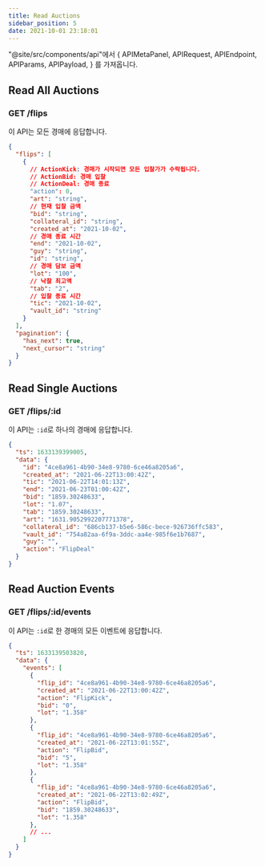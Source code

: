 ```yaml
---
title: Read Auctions
sidebar_position: 5
date: 2021-10-01 23:18:01
---
```


"@site/src/components/api"에서  { APIMetaPanel, APIRequest, APIEndpoint, APIParams, APIPayload, } 를 가져옵니다.

## Read All Auctions

### GET /flips

이 API는 모든 경매에 응답합니다.

<APIEndpoint base="https://leaf-api.pando.im/api" url="/flips" />

<APIMetaPanel />

<APIParams p-cursor="the cursor to start from" p-limit="the limitation of items in response" />

<APIRequest title="Read all auctions" method="GET" isPublic base="https://leaf-api.pando.im/api" url='/flips' />

```json title="Response"
{
  "flips": [
    {
      // ActionKick: 경매가 시작되면 모든 입찰가가 수락됩니다.
      // ActionBid: 경매 입찰
      // ActionDeal: 경매 종료
      "action": 0,
      "art": "string",
      // 현재 입찰 금액
      "bid": "string",
      "collateral_id": "string",
      "created_at": "2021-10-02",
      // 경매 종료 시간
      "end": "2021-10-02",
      "guy": "string",
      "id": "string",
      // 경매 담보 금액
      "lot": "100",
      // 낙찰 최고액
      "tab": "2",
      // 입찰 종료 시간
      "tic": "2021-10-02",
      "vault_id": "string"
    }
  ],
  "pagination": {
    "has_next": true,
    "next_cursor": "string"
  }
}
```

## Read Single Auctions

### GET /flips/:id

이 API는 `:id`로 하나의 경매에 응답합니다.

<APIEndpoint base="https://leaf-api.pando.im/api" url="/flips/:id" />

<APIMetaPanel />

<APIRequest title="Read one auction" method="GET" isPublic base="https://leaf-api.pando.im/api" url='/flips/4ce8a961-4b90-34e8-9780-6ce46a8205a6' />

```json title="Response"
{
  "ts": 1633139399005,
  "data": {
    "id": "4ce8a961-4b90-34e8-9780-6ce46a8205a6",
    "created_at": "2021-06-22T13:00:42Z",
    "tic": "2021-06-22T14:01:13Z",
    "end": "2021-06-23T01:00:42Z",
    "bid": "1859.30248633",
    "lot": "1.07",
    "tab": "1859.30248633",
    "art": "1631.9052992207771378",
    "collateral_id": "686cb137-b5e6-586c-bece-926736ffc583",
    "vault_id": "754a82aa-6f9a-3ddc-aa4e-985f6e1b7687",
    "guy": "",
    "action": "FlipDeal"
  }
}
```

## Read Auction Events

### GET /flips/:id/events

이 API는 `:id`로 한 경매의 모든 이벤트에 응답합니다.

<APIEndpoint base="https://leaf-api.pando.im/api" url="/flips/:id/events" />

<APIMetaPanel />

<APIRequest title="Read all events of one auction" method="GET" isPublic base="https://leaf-api.pando.im/api" url='/flips/4ce8a961-4b90-34e8-9780-6ce46a8205a6/events' />

```json title="Response"
{
  "ts": 1633139503820,
  "data": {
    "events": [
      {
        "flip_id": "4ce8a961-4b90-34e8-9780-6ce46a8205a6",
        "created_at": "2021-06-22T13:00:42Z",
        "action": "FlipKick",
        "bid": "0",
        "lot": "1.358"
      },
      {
        "flip_id": "4ce8a961-4b90-34e8-9780-6ce46a8205a6",
        "created_at": "2021-06-22T13:01:55Z",
        "action": "FlipBid",
        "bid": "5",
        "lot": "1.358"
      },
      {
        "flip_id": "4ce8a961-4b90-34e8-9780-6ce46a8205a6",
        "created_at": "2021-06-22T13:02:49Z",
        "action": "FlipBid",
        "bid": "1859.30248633",
        "lot": "1.358"
      },
      // ...
    ]
  }
}
```
